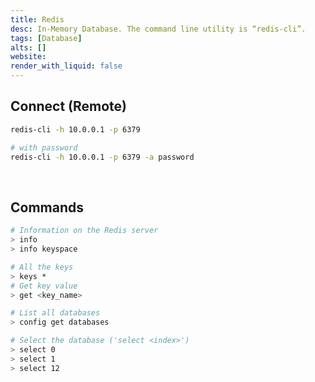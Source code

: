 ```yaml
---
title: Redis
desc: In-Memory Database. The command line utility is “redis-cli”.
tags: [Database]
alts: []
website:
render_with_liquid: false
---
```


## Connect (Remote)

```sh
redis-cli -h 10.0.0.1 -p 6379

# with password
redis-cli -h 10.0.0.1 -p 6379 -a password
```

<br />

## Commands

```sh
# Information on the Redis server
> info
> info keyspace

# All the keys
> keys *
# Get key value
> get <key_name>

# List all databases
> config get databases

# Select the database ('select <index>')
> select 0
> select 1
> select 12
```